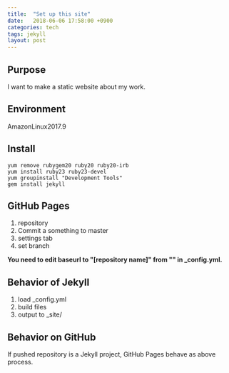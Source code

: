 ```yaml
---
title:  "Set up this site"
date:   2018-06-06 17:58:00 +0900
categories: tech
tags: jekyll
layout: post
---
```


## Purpose

I want to make a static website about my work.

## Environment

AmazonLinux2017.9

## Install

```
yum remove rubygem20 ruby20 ruby20-irb
yum install ruby23 ruby23-devel
yum groupinstall "Development Tools"
gem install jekyll
```

## GitHub Pages

1. repository 
2. Commit a something to master
3. settings tab
4. set branch

**You need to edit baseurl to "[repository name]" from "" in _config.yml.**

## Behavior of Jekyll

1. load _config.yml
2. build files
3. output to _site/

## Behavior on GitHub

If pushed repository is a Jekyll project, GitHub Pages behave as above process.
